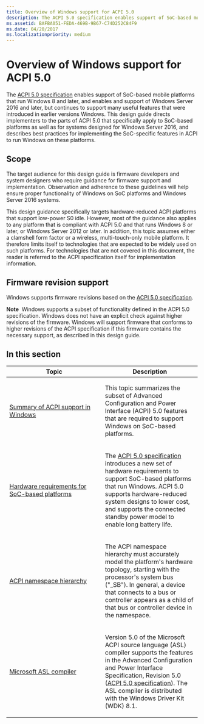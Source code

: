 ```yaml
---
title: Overview of Windows support for ACPI 5.0
description: The ACPI 5.0 specification enables support of SoC-based mobile platforms that run Windows 8 and later, but continues to support many useful features that were introduced in earlier versions Windows.
ms.assetid: BAFBA051-FEDA-469B-9B67-C74D252C84F9
ms.date: 04/20/2017
ms.localizationpriority: medium
---
```


# Overview of Windows support for ACPI 5.0


The [ACPI 5.0 specification](https://uefi.org/specifications) enables support of SoC-based mobile platforms that run Windows 8 and later, and enables and support of Windows Server 2016 and later, but continues to support many useful features that were introduced in earlier versions Windows. This design guide directs implementers to the parts of ACPI 5.0 that specifically apply to SoC-based platforms as well as for systems designed for Windows Server 2016, and describes best practices for implementing the SoC-specific features in ACPI to run Windows on these platforms.

## Scope


The target audience for this design guide is firmware developers and system designers who require guidance for firmware support and implementation. Observation and adherence to these guidelines will help ensure proper functionality of Windows on SoC platforms and Windows Server 2016 systems.

This design guidance specifically targets hardware-reduced ACPI platforms that support low-power S0 idle. However, most of the guidance also applies to any platform that is compliant with ACPI 5.0 and that runs Windows 8 or later, or Windows Server 2012 or later. In addition, this topic assumes either a clamshell form factor or a wireless, multi-touch-only mobile platform. It therefore limits itself to technologies that are expected to be widely used on such platforms. For technologies that are not covered in this document, the reader is referred to the ACPI specification itself for implementation information.

## Firmware revision support


Windows supports firmware revisions based on the [ACPI 5.0 specification](https://uefi.org/specifications).

**Note**  Windows supports a subset of functionality defined in the ACPI 5.0 specification. Windows does not have an explicit check against higher revisions of the firmware. Windows will support firmware that conforms to higher revisions of the ACPI specification if this firmware contains the necessary support, as described in this design guide.

 

## In this section


<table>
<colgroup>
<col width="50%" />
<col width="50%" />
</colgroup>
<thead>
<tr class="header">
<th>Topic</th>
<th>Description</th>
</tr>
</thead>
<tbody>
<tr class="odd">
<td><p><a href="summary-of-acpi-support-in-windows.md" data-raw-source="[Summary of ACPI support in Windows](summary-of-acpi-support-in-windows.md)">Summary of ACPI support in Windows</a></p></td>
<td><p>This topic summarizes the subset of Advanced Configuration and Power Interface (ACPI) 5.0 features that are required to support Windows on SoC-based platforms.</p></td>
</tr>
<tr class="even">
<td><p><a href="hardware-requirements-for-soc-based-platforms.md" data-raw-source="[Hardware requirements for SoC-based platforms](hardware-requirements-for-soc-based-platforms.md)">Hardware requirements for SoC-based platforms</a></p></td>
<td><p>The <a href="https://uefi.org/specifications" data-raw-source="[ACPI 5.0 specification](https://uefi.org/specifications)">ACPI 5.0 specification</a> introduces a new set of hardware requirements to support SoC-based platforms that run Windows. ACPI 5.0 supports hardware-reduced system designs to lower cost, and supports the connected standby power model to enable long battery life.</p></td>
</tr>
<tr class="odd">
<td><p><a href="acpi-namespace-hierarchy.md" data-raw-source="[ACPI namespace hierarchy](acpi-namespace-hierarchy.md)">ACPI namespace hierarchy</a></p></td>
<td><p>The ACPI namespace hierarchy must accurately model the platform's hardware topology, starting with the processor's system bus ("_SB"). In general, a device that connects to a bus or controller appears as a child of that bus or controller device in the namespace.</p></td>
</tr>
<tr class="even">
<td><p><a href="microsoft-asl-compiler.md" data-raw-source="[Microsoft ASL compiler](microsoft-asl-compiler.md)">Microsoft ASL compiler</a></p></td>
<td><p>Version 5.0 of the Microsoft ACPI source language (ASL) compiler supports the features in the Advanced Configuration and Power Interface Specification, Revision 5.0 (<a href="https://uefi.org/specifications" data-raw-source="[ACPI 5.0 specification](https://uefi.org/specifications)">ACPI 5.0 specification</a>). The ASL compiler is distributed with the Windows Driver Kit (WDK) 8.1.</p></td>
</tr>
</tbody>
</table>

 

 

 




